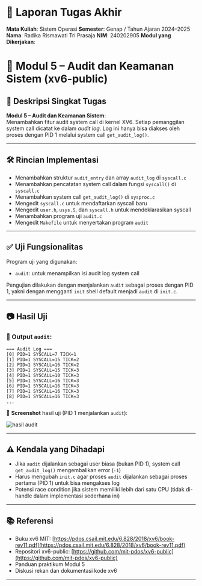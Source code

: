 # 📝 Laporan Tugas Akhir

**Mata Kuliah**: Sistem Operasi
**Semester**: Genap / Tahun Ajaran 2024–2025
**Nama**: Radika Rismawati Tri Prasaja
**NIM**: 240202905
**Modul yang Dikerjakan**:
# 🧪 Modul 5 – Audit dan Keamanan Sistem (xv6-public)

## 📌 Deskripsi Singkat Tugas

**Modul 5 – Audit dan Keamanan Sistem**:  
Menambahkan fitur audit system call di kernel XV6. Setiap pemanggilan system call dicatat ke dalam *audit log*. Log ini hanya bisa diakses oleh proses dengan PID 1 melalui system call `get_audit_log()`.

---

## 🛠️ Rincian Implementasi

* Menambahkan struktur `audit_entry` dan array `audit_log` di `syscall.c`
* Menambahkan pencatatan system call dalam fungsi `syscall()` di `syscall.c`
* Menambahkan system call `get_audit_log()` di `sysproc.c`
* Mengedit `syscall.c` untuk mendaftarkan syscall baru
* Mengedit `user.h`, `usys.S`, dan `syscall.h` untuk mendeklarasikan syscall
* Menambahkan program uji `audit.c`
* Mengedit `Makefile` untuk menyertakan program `audit`

---

## ✅ Uji Fungsionalitas

Program uji yang digunakan:

* `audit`: untuk menampilkan isi audit log system call

Pengujian dilakukan dengan menjalankan `audit` sebagai proses dengan PID 1, yakni dengan mengganti `init` shell default menjadi `audit` di `init.c`.

---

## 📷 Hasil Uji

### 📍 Output `audit`:

```
=== Audit Log ===
[0] PID=1 SYSCALL=7 TICK=1
[1] PID=1 SYSCALL=15 TICK=2
[2] PID=1 SYSCALL=16 TICK=2
[3] PID=1 SYSCALL=15 TICK=3
[4] PID=1 SYSCALL=10 TICK=3
[5] PID=1 SYSCALL=16 TICK=3
[6] PID=1 SYSCALL=16 TICK=3
[7] PID=1 SYSCALL=16 TICK=3
[8] PID=1 SYSCALL=16 TICK=3
...
```

📸 **Screenshot** hasil uji (PID 1 menjalankan `audit`):

![hasil audit](./Screenshoot/HasilModul5.png)

---

## ⚠️ Kendala yang Dihadapi

* Jika `audit` dijalankan sebagai user biasa (bukan PID 1), system call `get_audit_log()` mengembalikan error (`-1`)
* Harus mengubah `init.c` agar proses `audit` dijalankan sebagai proses pertama (PID 1) untuk bisa mengakses log
* Potensi race condition jika sistem memiliki lebih dari satu CPU (tidak di-handle dalam implementasi sederhana ini)

---

## 📚 Referensi

* Buku xv6 MIT: [https://pdos.csail.mit.edu/6.828/2018/xv6/book-rev11.pdf](https://pdos.csail.mit.edu/6.828/2018/xv6/book-rev11.pdf)
* Repositori xv6-public: [https://github.com/mit-pdos/xv6-public](https://github.com/mit-pdos/xv6-public)
* Panduan praktikum Modul 5
* Diskusi rekan dan dokumentasi kode xv6

---
